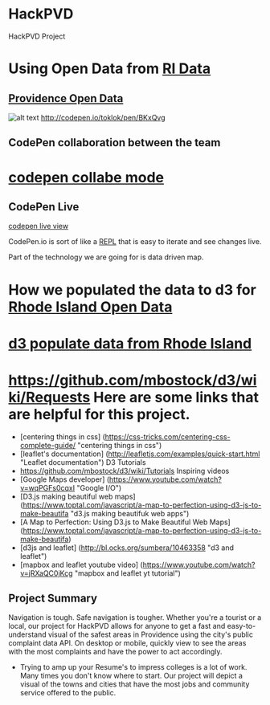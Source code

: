 # HackPVD
HackPVD Project

Using Open Data from [RI Data](]http://data.providenceri.com/, "providence data")
==================================================================================
[Providence Open Data](https://data.providenceri.gov/dataset/PPD-Arrest-Log-Past-30-Days-HACKATHON/k6cx-967p, "data set")
-----

![alt text](https://blog.codepen.io/wp-content/uploads/2012/06/EditOn-Codepen.svg "CodePen logo")
http://codepen.io/toklok/pen/BKxQvg

CodePen collaboration between the team
---------------------------------------
[codepen collabe mode](http://codepen.io/toklok/collab/BKxQvg/ "codepen collab mode")
=====================================================================================

CodePen Live
------------
[codepen live view](http://codepen.io/toklok/live/BKxQvg "codpen live")

CodePen.io is sort of like a [REPL](https://en.wikipedia.org/wiki/Read%E2%80%93eval%E2%80%93print_loop "REPL for ClojureScript") that is easy to iterate and see changes live.  

Part of the technology we are going for is data driven map.  

How we populated the data to d3 for [Rhode Island Open Data](http://www.ri.gov/data/ "RI Open data")
=====================================================================================================

[d3 populate data from Rhode Island](https://github.com/mbostock/d3/wiki/Requests "d3js populate data")
======================================================================================

https://github.com/mbostock/d3/wiki/Requests
Here are some links that are helpful for this project.
=======================================================


* [centering things in css] (https://css-tricks.com/centering-css-complete-guide/ "centering things in css")
* [leaflet's documentation] (http://leafletjs.com/examples/quick-start.html "Leaflet documentation")
D3 Tutorials
* https://github.com/mbostock/d3/wiki/Tutorials
Inspiring videos
* [Google Maps developer] (https://www.youtube.com/watch?v=wqPGFs0cqxI "Google I/O")
* [D3.js making beautiful web maps] (https://www.toptal.com/javascript/a-map-to-perfection-using-d3-js-to-make-beautifa "d3.js making beautifuk web apps")
* [A Map to Perfection: Using D3.js to Make Beautiful Web Maps] (https://www.toptal.com/javascript/a-map-to-perfection-using-d3-js-to-make-beautifa)
* [d3js and leaflet] (http://bl.ocks.org/sumbera/10463358 "d3 and leaflet")
* [mapbox and leaflet youtube video] (https://www.youtube.com/watch?v=jRXaQC0jKcg "mapbox and leaflet yt tutorial")

Project Summary
---------------
Navigation is tough. Safe navigation is tougher. Whether you're a tourist or a local, our project for HackPVD allows for anyone to get a fast and easy-to-understand visual of the safest areas in Providence using the city's public complaint data API. On desktop or mobile, quickly view to see the areas with the most complaints and have the power to act accordingly. 

- Trying to amp up your Resume's to impress colleges is a lot of work. Many times you don't know where to start. Our project will depict a visual of the towns and cities that have the most jobs and community service offered to the public. 
